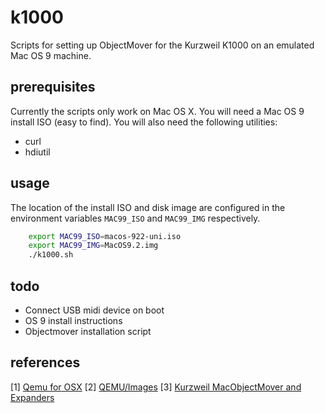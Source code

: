 # k1000

Scripts for setting up ObjectMover for the Kurzweil K1000 on an emulated Mac OS 9 machine.

## prerequisites

Currently the scripts only work on Mac OS X. You will need a Mac OS 9 install ISO
(easy to find). You will also need the following utilities:

* curl
* hdiutil

## usage

The location of the install ISO and disk image are configured in the environment
variables `MAC99_ISO` and `MAC99_IMG` respectively.

```bash
    export MAC99_ISO=macos-922-uni.iso
    export MAC99_IMG=MacOS9.2.img
    ./k1000.sh
```

## todo

* Connect USB midi device on boot
* OS 9 install instructions
* Objectmover installation script

## references

[1] [Qemu for OSX](http://www.emaculation.com/doku.php/ppc-osx-on-qemu-for-osx)
[2] [QEMU/Images](https://en.wikibooks.org/wiki/QEMU/Images)
[3] [Kurzweil MacObjectMover and Expanders](http://kurzweil.com/content/migration/downloads/pub/Kurzweil/Pro_Products/Other_Pro_Products/1000-1200_Series/MacObjectMover/)
